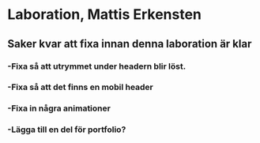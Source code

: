 # Laboration, Mattis Erkensten

## Saker kvar att fixa innan denna laboration är klar

### -Fixa så att utrymmet under headern blir löst.

### -Fixa så att det finns en mobil header

### -Fixa in några animationer

### -Lägga till en del för portfolio?
